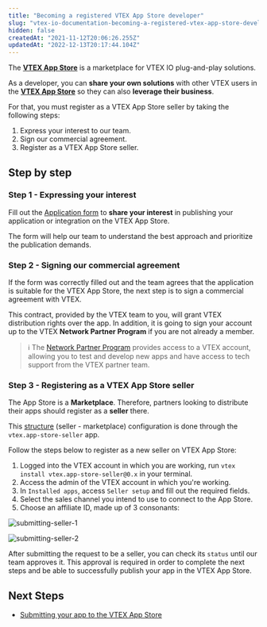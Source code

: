 ```yaml
---
title: "Becoming a registered VTEX App Store developer"
slug: "vtex-io-documentation-becoming-a-registered-vtex-app-store-developer"
hidden: false
createdAt: "2021-11-12T20:06:26.255Z"
updatedAt: "2022-12-13T20:17:44.104Z"
---
```


The [**VTEX App Store**](https://apps.vtex.com/) is a marketplace for VTEX IO plug-and-play solutions.

As a developer, you can **share your own solutions** with other VTEX users in the [**VTEX App Store**](https://apps.vtex.com/) so they can also **leverage their business**.

For that, you must register as a VTEX App Store seller by taking the following steps:

1. Express your interest to our team.
2. Sign our commercial agreement.
3. Register as a VTEX App Store seller.

## Step by step

### Step 1 - Expressing your interest

Fill out the [Application form](https://forms.gle/wpkXMxgSfCXwMPbs8) to **share your interest** in publishing your application or integration on the VTEX App Store.

The form will help our team to understand the best approach and prioritize the publication demands.

### Step 2 - Signing our commercial agreement

If the form was correctly filled out and the team agrees that the application is suitable for the VTEX App Store, the next step is to sign a commercial agreement with VTEX.

This contract, provided by the VTEX team to you, will grant VTEX distribution rights over the app. In addition, it is going to sign your account up to the VTEX **Network Partner Program** if you are not already a member.

> ℹ️ The [Network Partner Program](https://network.vtex.com/terms_of_use) provides access to a VTEX account, allowing you to test and develop new apps and have access to tech support from the VTEX partner team.

### Step 3 - Registering as a VTEX App Store seller

The App Store is a **Marketplace**. Therefore, partners looking to distribute their apps should register as a  **seller** there.

This [structure](https://help.vtex.com/tutorial/configuring-the-marketplace-between-vtex-stores--tutorials_6520) (seller - marketplace) configuration is done through the `vtex.app-store-seller` app.

Follow the steps below to register as a new seller on VTEX App Store:

1. Logged into the VTEX account in which you are working, run `vtex install vtex.app-store-seller@0.x` in your terminal.
2. Access the admin of the VTEX account in which you're working.
3. In `Installed apps`, access `Seller setup` and fill out the required fields.
4. Select the sales channel you intend to use to connect to the App Store.
5. Choose an affiliate ID, made up of 3 consonants:

![submitting-seller-1](https://raw.githubusercontent.com/vtexdocs/dev-portal-content/5ea61c09f44af5f2c94d506d0fc664b07f394312/images/vtex-io-documentation-becoming-a-registered-vtex-app-store-developer-1.png)

![submitting-seller-2](https://raw.githubusercontent.com/vtexdocs/dev-portal-content/5ea61c09f44af5f2c94d506d0fc664b07f394312/images/vtex-io-documentation-becoming-a-registered-vtex-app-store-developer-2.png)

After submitting the request to be a seller, you can check its `status` until our team approves it. This approval is required in order to complete the next steps and be able to successfully publish your app in the VTEX App Store.

## Next Steps

- [Submitting your app to the VTEX App Store](https://developers.vtex.com/docs/guides/vtex-io-documentation-submitting-your-app-in-the-vtex-app-store)
